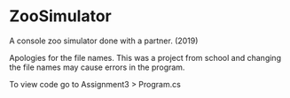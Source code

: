 # ZooSimulator
A console zoo simulator done with a partner. (2019)

Apologies for the file names. This was a project from school and changing the file names may cause errors in the program.

To view code go to Assignment3 > Program.cs
